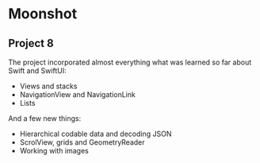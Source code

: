 #  Moonshot
## Project 8

The project incorporated almost everything what was learned so far about Swift and SwiftUI:
 - Views and stacks 
 - NavigationView and NavigationLink
 - Lists

And a few new things: 
 - Hierarchical codable data and decoding JSON
 - ScrolView, grids and GeometryReader
 - Working with images
